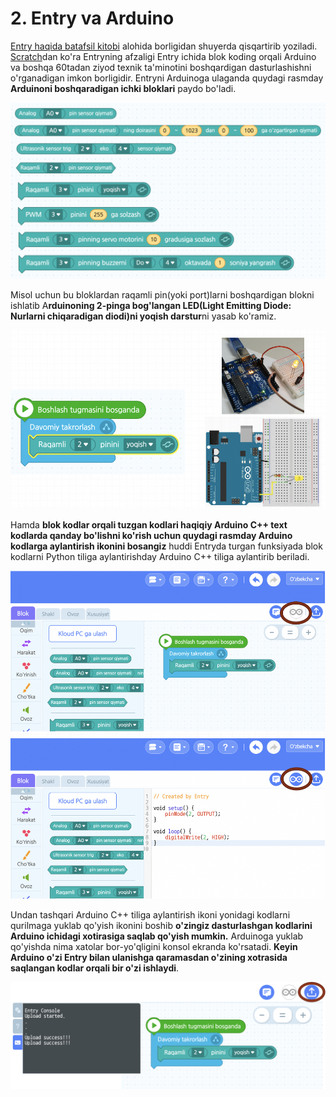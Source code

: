 # 2. Entry va Arduino

[Entry haqida batafsil kitobi](https://neopia-uz.gitbook.io/entry) alohida borligidan shuyerda qisqartirib yoziladi. [Scratch](https://scratch.mit.edu)dan ko'ra Entryning afzaligi Entry ichida blok koding orqali Arduino va boshqa 60tadan ziyod texnik ta'minotini boshqardigan dasturlashishni o'rganadigan imkon borligidir. Entryni Arduinoga ulaganda quydagi rasmday **Arduinoni boshqaradigan ichki bloklari** paydo bo'ladi.

![](.gitbook/assets/image%20%2816%29.png)

Misol uchun bu bloklardan raqamli pin\(yoki port\)larni boshqardigan blokni ishlatib A**rduinoning 2-pinga bog'langan LED\(Light Emitting Diode: Nurlarni chiqaradigan diodi\)ni yoqish darstur**ni yasab ko'ramiz.

![](.gitbook/assets/image%20%2815%29.png)

Hamda **blok kodlar orqali tuzgan kodlari haqiqiy Arduino C++ text kodlarda qanday bo'lishni ko'rish uchun quydagi rasmday Arduino kodlarga aylantirish ikonini bosangiz** huddi Entryda turgan funksiyada blok kodlarni Python tiliga aylantirishday Arduino C++ tiliga aylantirib beriladi.

![](.gitbook/assets/image%20%2814%29.png)

Undan tashqari Arduino C++ tiliga aylantirish ikoni yonidagi kodlarni qurilmaga yuklab qo'yish ikonini boshib **o'zingiz dasturlashgan kodlarini Arduino ichidagi xotirasiga saqlab qo'yish mumkin.** Arduinoga yuklab qo'yishda nima xatolar bor-yo'qligini konsol ekranda ko'rsatadi. **Keyin Arduino o'zi Entry bilan ulanishga qaramasdan o'zining xotrasida saqlangan kodlar orqali bir o'zi ishlaydi**. 

![](.gitbook/assets/image%20%2817%29.png)

